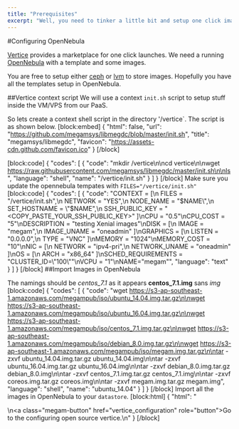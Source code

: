 ```yaml
---
title: "Prerequisites"
excerpt: "Well, you need to tinker a little bit and setup one click images."
---
```

#Configuring OpenNebula

[Vertice](doc:megam_vertice_gettingstarted) provides a marketplace for one click launches.  We need a running [OpenNebula](https://opennebula.org) with a template and some images.

You are free to setup either [ceph](http://ceph.com) or [lvm](https://wiki.ubuntu.com/Lvm) to store images. Hopefully you have all the templates setup in OpenNebula.

##Vertice context script 
We will use a context `init.sh` script to setup stuff inside the VM/VPS from our PaaS.

So lets create a context shell script in the directory '/vertice`.  The script is as shown below.
[block:embed]
{
  "html": false,
  "url": "https://github.com/megamsys/libmegdc/blob/master/init.sh",
  "title": "megamsys/libmegdc",
  "favicon": "https://assets-cdn.github.com/favicon.ico"
}
[/block]

[block:code]
{
  "codes": [
    {
      "code": "mkdir /vertice\n\ncd vertice\n\nwget https://raw.githubusercontent.com/megamsys/libmegdc/master/init.sh\n\nls",
      "language": "shell",
      "name": "/vertice/init.sh"
    }
  ]
}
[/block]
Make sure you update the opennebula tempates with `FILES="/vertice/init.sh"`
[block:code]
{
  "codes": [
    {
      "code": "CONTEXT = [\n  FILES = \"/vertice/init.sh\",\n  NETWORK = \"YES\",\n  NODE_NAME = \"$NAME\",\n  SET_HOSTNAME = \"$NAME\",\n  SSH_PUBLIC_KEY = \"<COPY_PASTE_YOUR_SSH_PUBLIC_KEY>\" ]\nCPU = \"0.5\"\nCPU_COST = \"5\"\nDESCRIPTION = \"testing Xenial images\"\nDISK = [\n  IMAGE = \"megam\",\n  IMAGE_UNAME = \"oneadmin\" ]\nGRAPHICS = [\n  LISTEN = \"0.0.0.0\",\n  TYPE = \"VNC\" ]\nMEMORY = \"1024\"\nMEMORY_COST = \"10\"\nNIC = [\n  NETWORK = \"ipv4-pri\",\n  NETWORK_UNAME = \"oneadmin\" ]\nOS = [\n  ARCH = \"x86_64\" ]\nSCHED_REQUIREMENTS = \"CLUSTER_ID=\\\"100\\\"\"\nVCPU = \"1\"\nNAME=\"megam\"",
      "language": "text"
    }
  ]
}
[/block]
##Import Images in OpenNebula

The namings should be *centos_7.1* as it appears **centos_7.1.img** sans *img*
[block:code]
{
  "codes": [
    {
      "code": "wget https://s3-ap-southeast-1.amazonaws.com/megampub/iso/ubuntu_14.04.img.tar.gz\n\nwget https://s3-ap-southeast-1.amazonaws.com/megampub/iso/ubuntu_16.04.img.tar.gz\n\nwget https://s3-ap-southeast-1.amazonaws.com/megampub/iso/centos_7.1.img.tar.gz\n\nwget https://s3-ap-southeast-1.amazonaws.com/megampub/iso/debian_8.0.img.tar.gz\n\nwget https://s3-ap-southeast-1.amazonaws.com/megampub/iso/megam.img.tar.gz\n\ntar -zxvf ubuntu_14.04.img.tar.gz ubuntu_14.04.img\n\ntar -zxvf ubuntu_16.04.img.tar.gz ubuntu_16.04.img\n\ntar -zxvf debian_8.0.img.tar.gz debian_8.0.img\n\ntar -zxvf centos_7.1.img.tar.gz centos_7.1.img\n\ntar -zxvf coreos.img.tar.gz coreos.img\n\ntar -zxvf megam.img.tar.gz megam.img",
      "language": "shell",
      "name": "ubuntu_14.04"
    }
  ]
}
[/block]
 Import all the images in OpenNebula to your `datastore`.
[block:html]
{
  "html": "<div></div>\n<a class=\"megam-button\" href=\"vertice_configuration\" role=\"button\">Go to the configuring open source vertice.</a>\n<style>\n\n</style>"
}
[/block]